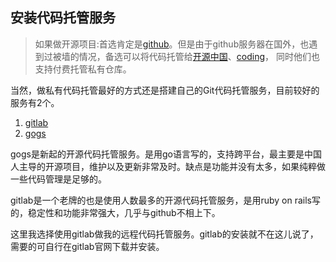 ## 安装代码托管服务

> 如果做开源项目:首选肯定是[github](https://github.com)。但是由于github服务器在国外，也遇到过被墙的情况，备选可以将代码托管给[开源中国](http://git.oschina.net/)、[coding](https://coding.net/git)， 同时他们也支持付费托管私有仓库。

当然，做私有代码托管最好的方式还是搭建自己的Git代码托管服务，目前较好的服务有2个。

1. [gitlab](https://about.gitlab.com)
2. [gogs](https://gogs.io)

gogs是新起的开源代码托管服务。是用go语言写的，支持跨平台，最主要是中国人主导的开源项目，维护以及更新非常及时。缺点是功能并没有太多，如果纯粹做一些代码管理是足够的。

gitlab是一个老牌的也是使用人数最多的开源代码托管服务，是用ruby on rails写的，稳定性和功能非常强大，几乎与github不相上下。

这里我选择使用gitlab做我的远程代码托管服务。gitlab的安装就不在这儿说了，需要的可自行在gitlab官网下载并安装。